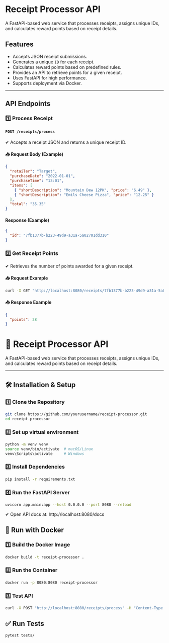 # Receipt Processor API

A FastAPI-based web service that processes receipts, assigns unique IDs, and calculates reward points based on receipt details.

## Features
- Accepts JSON receipt submissions.
- Generates a unique `ID` for each receipt.
- Calculates reward points based on predefined rules.
- Provides an API to retrieve points for a given receipt.
- Uses FastAPI for high performance.
- Supports deployment via Docker.

---

## API Endpoints

### **1️⃣ Process Receipt**
#### **`POST /receipts/process`**
✔ Accepts a receipt JSON and returns a unique receipt ID.

#### **📥 Request Body (Example)**
```json
{
  "retailer": "Target",
  "purchaseDate": "2022-01-01",
  "purchaseTime": "13:01",
  "items": [
    { "shortDescription": "Mountain Dew 12PK", "price": "6.49" },
    { "shortDescription": "Emils Cheese Pizza", "price": "12.25" }
  ],
  "total": "35.35"
}
```

#### **Response (Example)**
```json
{
  "id": "7fb1377b-b223-49d9-a31a-5a02701dd310"
}
```
### **2️⃣ Get Receipt Points**
✔ Retrieves the number of points awarded for a given receipt.
#### **📥 Request Example**
```sh
curl -X GET "http://localhost:8080/receipts/7fb1377b-b223-49d9-a31a-5a02701dd310/points"
```

#### **📥 Response Example**
```json
{
  "points": 28
}
```
# 📜 Receipt Processor API

A FastAPI-based web service that processes receipts, assigns unique IDs, and calculates reward points based on receipt details.

---

## 🛠️ Installation & Setup

### **1️⃣ Clone the Repository**
```sh
git clone https://github.com/yourusername/receipt-processor.git
cd receipt-processor
```
### **2️⃣ Set up virtual environment**
```sh
python -m venv venv
source venv/bin/activate  # macOS/Linux
venv\Scripts\activate     # Windows
```
### **3️⃣ Install Dependencies**
```sh
pip install -r requirements.txt
```
### **4️⃣ Run the FastAPI Server**
```sh
uvicorn app.main:app --host 0.0.0.0 --port 8080 --reload
```
✔ Open API docs at: http://localhost:8080/docs

## 🐳 Run with Docker
### **1️⃣ Build the Docker Image**
```sh
docker build -t receipt-processor .
```
### **2️⃣ Run the Container**
```sh
docker run -p 8080:8080 receipt-processor
```
### **3️⃣ Test API**
```sh
curl -X POST "http://localhost:8080/receipts/process" -H "Content-Type: application/json" -d @receipt.json
```
## ✅ Run Tests
```sh
pytest tests/
```








